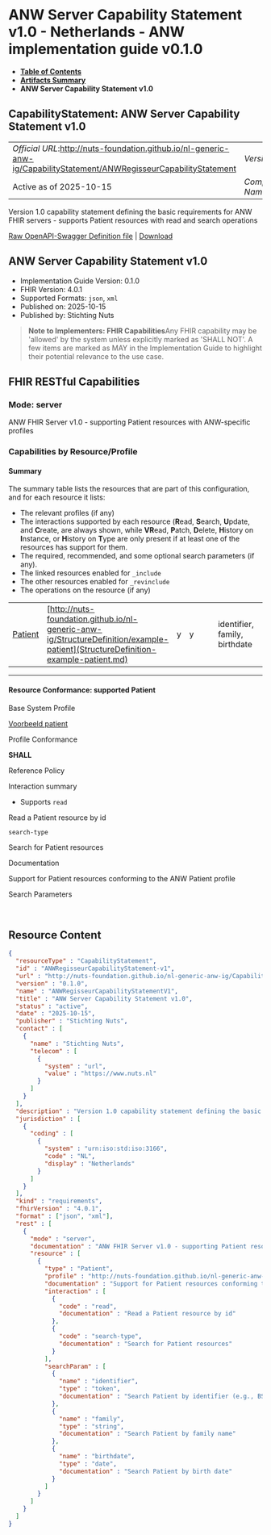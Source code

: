 # ANW Server Capability Statement v1.0 - Netherlands - ANW implementation guide v0.1.0

* [**Table of Contents**](toc.md)
* [**Artifacts Summary**](artifacts.md)
* **ANW Server Capability Statement v1.0**

## CapabilityStatement: ANW Server Capability Statement v1.0 

| | |
| :--- | :--- |
| *Official URL*:http://nuts-foundation.github.io/nl-generic-anw-ig/CapabilityStatement/ANWRegisseurCapabilityStatement | *Version*:0.1.0 |
| Active as of 2025-10-15 | *Computable Name*:ANWRegisseurCapabilityStatementV1 |

 
Version 1.0 capability statement defining the basic requirements for ANW FHIR servers - supports Patient resources with read and search operations 

 [Raw OpenAPI-Swagger Definition file](ANWRegisseurCapabilityStatement-v1.openapi.json) | [Download](ANWRegisseurCapabilityStatement-v1.openapi.json) 

## ANW Server Capability Statement v1.0

* Implementation Guide Version: 0.1.0 
* FHIR Version: 4.0.1 
* Supported Formats: `json`, `xml`
* Published on: 2025-10-15 
* Published by: Stichting Nuts 

> **Note to Implementers: FHIR Capabilities**Any FHIR capability may be 'allowed' by the system unless explicitly marked as 'SHALL NOT'. A few items are marked as MAY in the Implementation Guide to highlight their potential relevance to the use case.

## FHIR RESTful Capabilities

### Mode: server

ANW FHIR Server v1.0 - supporting Patient resources with ANW-specific profiles

### Capabilities by Resource/Profile

#### Summary

The summary table lists the resources that are part of this configuration, and for each resource it lists:

* The relevant profiles (if any)
* The interactions supported by each resource (**R**ead, **S**earch, **U**pdate, and **C**reate, are always shown, while **VR**ead, **P**atch, **D**elete, **H**istory on **I**nstance, or **H**istory on **T**ype are only present if at least one of the resources has support for them.
* The required, recommended, and some optional search parameters (if any).
* The linked resources enabled for `_include`
* The other resources enabled for `_revinclude`
* The operations on the resource (if any)

| | | | | | | | | | |
| :--- | :--- | :--- | :--- | :--- | :--- | :--- | :--- | :--- | :--- |
| [Patient](#Patient1-1) | [http://nuts-foundation.github.io/nl-generic-anw-ig/StructureDefinition/example-patient](StructureDefinition-example-patient.md) | y | y |  |  | identifier, family, birthdate |  |  |  |

-------

#### Resource Conformance: supported Patient

Base System Profile

[Voorbeeld patient](StructureDefinition-example-patient.md)

Profile Conformance

**SHALL**

Reference Policy

Interaction summary

* Supports 
`read`

Read a Patient resource by id

`search-type`

Search for Patient resources


Documentation
> 

Support for Patient resources conforming to the ANW Patient profile


Search Parameters


 



## Resource Content

```json
{
  "resourceType" : "CapabilityStatement",
  "id" : "ANWRegisseurCapabilityStatement-v1",
  "url" : "http://nuts-foundation.github.io/nl-generic-anw-ig/CapabilityStatement/ANWRegisseurCapabilityStatement",
  "version" : "0.1.0",
  "name" : "ANWRegisseurCapabilityStatementV1",
  "title" : "ANW Server Capability Statement v1.0",
  "status" : "active",
  "date" : "2025-10-15",
  "publisher" : "Stichting Nuts",
  "contact" : [
    {
      "name" : "Stichting Nuts",
      "telecom" : [
        {
          "system" : "url",
          "value" : "https://www.nuts.nl"
        }
      ]
    }
  ],
  "description" : "Version 1.0 capability statement defining the basic requirements for ANW FHIR servers - supports Patient resources with read and search operations",
  "jurisdiction" : [
    {
      "coding" : [
        {
          "system" : "urn:iso:std:iso:3166",
          "code" : "NL",
          "display" : "Netherlands"
        }
      ]
    }
  ],
  "kind" : "requirements",
  "fhirVersion" : "4.0.1",
  "format" : ["json", "xml"],
  "rest" : [
    {
      "mode" : "server",
      "documentation" : "ANW FHIR Server v1.0 - supporting Patient resources with ANW-specific profiles",
      "resource" : [
        {
          "type" : "Patient",
          "profile" : "http://nuts-foundation.github.io/nl-generic-anw-ig/StructureDefinition/example-patient",
          "documentation" : "Support for Patient resources conforming to the ANW Patient profile",
          "interaction" : [
            {
              "code" : "read",
              "documentation" : "Read a Patient resource by id"
            },
            {
              "code" : "search-type",
              "documentation" : "Search for Patient resources"
            }
          ],
          "searchParam" : [
            {
              "name" : "identifier",
              "type" : "token",
              "documentation" : "Search Patient by identifier (e.g., BSN)"
            },
            {
              "name" : "family",
              "type" : "string",
              "documentation" : "Search Patient by family name"
            },
            {
              "name" : "birthdate",
              "type" : "date",
              "documentation" : "Search Patient by birth date"
            }
          ]
        }
      ]
    }
  ]
}

```
